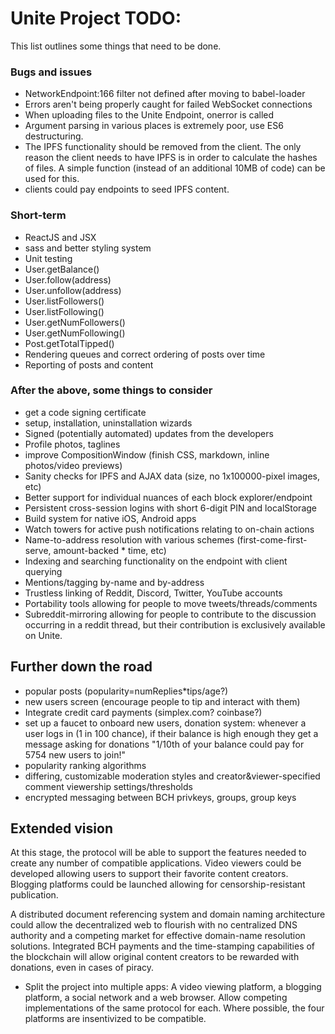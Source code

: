 # Unite Project TODO:

This list outlines some things that need to be done.

### Bugs and issues

- NetworkEndpoint:166 filter not defined after moving to babel-loader
- Errors aren't being properly caught for failed WebSocket connections
- When uploading files to the Unite Endpoint, onerror is called
- Argument parsing in various places is extremely poor, use ES6 destructuring.
- The IPFS functionality should be removed from the client. The only reason the
  client needs to have IPFS is in order to calculate the hashes of files.
  A simple function (instead of an additional 10MB of code) can be used for
  this.
- clients could pay endpoints to seed IPFS content.

### Short-term

- ReactJS and JSX
- sass and better styling system
- Unit testing
- User.getBalance()
- User.follow(address)
- User.unfollow(address)
- User.listFollowers()
- User.listFollowing()
- User.getNumFollowers()
- User.getNumFollowing()
- Post.getTotalTipped()
- Rendering queues and correct ordering of posts over time
- Reporting of posts and content

### After the above, some things to consider

- get a code signing certificate
- setup, installation, uninstallation wizards
- Signed (potentially automated) updates from the developers
- Profile photos, taglines
- improve CompositionWindow (finish CSS, markdown, inline photos/video previews)
- Sanity checks for IPFS and AJAX data (size, no 1x100000-pixel images, etc)
- Better support for individual nuances of each block explorer/endpoint
- Persistent cross-session logins with short 6-digit PIN and localStorage
- Build system for native iOS, Android apps
- Watch towers for active push notifications relating to on-chain actions
- Name-to-address resolution with various schemes (first-come-first-serve,
  amount-backed * time, etc)
- Indexing and searching functionality on the endpoint with client querying
- Mentions/tagging by-name and by-address
- Trustless linking of Reddit, Discord, Twitter, YouTube accounts
- Portability tools allowing for people to move tweets/threads/comments
- Subreddit-mirroring allowing for people to contribute to the discussion
  occurring in a reddit thread, but their contribution is exclusively
  available on Unite.

## Further down the road

- popular posts (popularity=numReplies*tips/age?)
- new users screen (encourage people to tip and interact with them)
- Integrate credit card payments (simplex.com? coinbase?)
- set up a faucet to onboard new users, donation system:
  whenever a user logs in (1 in 100 chance), if their balance is
  high enough they get a message asking for donations "1/10th of
  your balance could pay for 5754 new users to join!"
- popularity ranking algorithms
- differing, customizable moderation styles and creator&viewer-specified comment
  viewership settings/thresholds
- encrypted messaging between BCH privkeys, groups, group keys

## Extended vision

At this stage, the protocol will be able to support the features needed to
create any number of compatible applications. Video viewers could be
developed allowing users to support their favorite content creators.
Blogging platforms could be launched allowing for censorship-resistant
publication.

A distributed document referencing system and domain naming
architecture could allow the decentralized web to flourish with no centralized
DNS authority and a competing market for effective domain-name resolution
solutions. Integrated BCH payments and the time-stamping capabilities of the
blockchain will allow original content creators to be rewarded with donations,
even in cases of piracy.

- Split the project into multiple apps: A video viewing platform, a blogging
  platform, a social network and a web browser. Allow competing implementations
  of the same protocol for each. Where possible, the four platforms are
  insentivized to be compatible.
